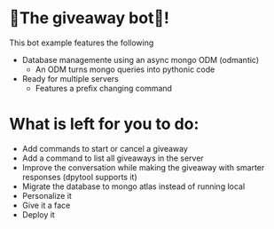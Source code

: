 

# 🎉The giveaway bot🎉!
This bot example features the following

- Database managemente using an async mongo ODM (odmantic)
    - An ODM turns mongo queries into pythonic code
- Ready for multiple servers
    - Features a prefix changing command


# What is left for you to do:
- Add commands to start or cancel a giveaway
- Add a command to list all giveaways in the server
- Improve the conversation while making the giveaway with smarter responses (dpytool supports it)
- Migrate the database to mongo atlas instead of running local
- Personalize it
- Give it a face
- Deploy it